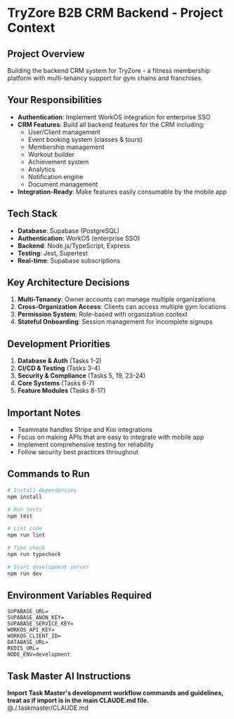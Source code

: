 # TryZore B2B CRM Backend - Project Context

## Project Overview
Building the backend CRM system for TryZore - a fitness membership platform with multi-tenancy support for gym chains and franchises.

## Your Responsibilities
- **Authentication**: Implement WorkOS integration for enterprise SSO
- **CRM Features**: Build all backend features for the CRM including:
  - User/Client management
  - Event booking system (classes & tours)
  - Membership management
  - Workout builder
  - Achievement system
  - Analytics
  - Notification engine
  - Document management
- **Integration-Ready**: Make features easily consumable by the mobile app

## Tech Stack
- **Database**: Supabase (PostgreSQL)
- **Authentication**: WorkOS (enterprise SSO)
- **Backend**: Node.js/TypeScript, Express
- **Testing**: Jest, Supertest
- **Real-time**: Supabase subscriptions

## Key Architecture Decisions
1. **Multi-Tenancy**: Owner accounts can manage multiple organizations
2. **Cross-Organization Access**: Clients can access multiple gym locations
3. **Permission System**: Role-based with organization context
4. **Stateful Onboarding**: Session management for incomplete signups

## Development Priorities
1. **Database & Auth** (Tasks 1-2)
2. **CI/CD & Testing** (Tasks 3-4)
3. **Security & Compliance** (Tasks 5, 19, 23-24)
4. **Core Systems** (Tasks 6-7)
5. **Feature Modules** (Tasks 8-17)

## Important Notes
- Teammate handles Stripe and Kisi integrations
- Focus on making APIs that are easy to integrate with mobile app
- Implement comprehensive testing for reliability
- Follow security best practices throughout

## Commands to Run
```bash
# Install dependencies
npm install

# Run tests
npm test

# Lint code
npm run lint

# Type check
npm run typecheck

# Start development server
npm run dev
```

## Environment Variables Required
```
SUPABASE_URL=
SUPABASE_ANON_KEY=
SUPABASE_SERVICE_KEY=
WORKOS_API_KEY=
WORKOS_CLIENT_ID=
DATABASE_URL=
REDIS_URL=
NODE_ENV=development
```

## Task Master AI Instructions
**Import Task Master's development workflow commands and guidelines, treat as if import is in the main CLAUDE.md file.**
@./.taskmaster/CLAUDE.md
